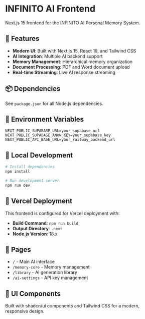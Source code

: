 # INFINITO AI Frontend

Next.js 15 frontend for the INFINITO AI Personal Memory System.

## 🚀 Features

- **Modern UI**: Built with Next.js 15, React 19, and Tailwind CSS
- **AI Integration**: Multiple AI backend support
- **Memory Management**: Hierarchical memory organization
- **Document Processing**: PDF and Word document upload
- **Real-time Streaming**: Live AI response streaming

## 📦 Dependencies

See `package.json` for all Node.js dependencies.

## 🔧 Environment Variables

```env
NEXT_PUBLIC_SUPABASE_URL=your_supabase_url
NEXT_PUBLIC_SUPABASE_ANON_KEY=your_supabase_key
NEXT_PUBLIC_API_BASE_URL=your_railway_backend_url
```

## 🚀 Local Development

```bash
# Install dependencies
npm install

# Run development server
npm run dev
```

## 🚀 Vercel Deployment

This frontend is configured for Vercel deployment with:

- **Build Command**: `npm run build`
- **Output Directory**: `.next`
- **Node.js Version**: 18.x

## 📱 Pages

- `/` - Main AI interface
- `/memory-core` - Memory management
- `/library` - AI generation library
- `/ai-settings` - API key management

## 🎨 UI Components

Built with shadcn/ui components and Tailwind CSS for a modern, responsive design.
